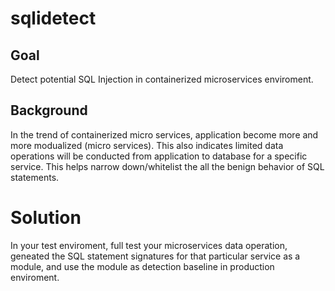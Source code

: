 # sqlidetect

## Goal 

Detect potential SQL Injection in containerized microservices enviroment.

## Background

In the trend of containerized micro services, application become more and more modualized (micro services). This also indicates limited data operations will be conducted from application to database for a specific service. This helps narrow down/whitelist the all the benign behavior of SQL statements. 

# Solution

In your test enviroment, full test your microservices data operation, geneated the SQL statement signatures for that particular service as a module, and use the module as detection baseline in production enviroment. 
